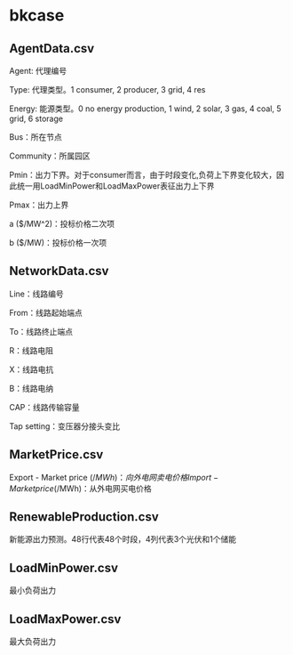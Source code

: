 # bkcase

## AgentData.csv

Agent: 代理编号

Type: 代理类型。1 consumer, 2 producer, 3 grid, 4 res

Energy: 能源类型。0 no energy production, 1 wind, 2 solar, 3 gas, 4 coal, 5 grid, 6 storage

Bus：所在节点

Community：所属园区

Pmin：出力下界。对于consumer而言，由于时段变化,负荷上下界变化较大，因此统一用LoadMinPower和LoadMaxPower表征出力上下界

Pmax：出力上界

a ($/MW^2)：投标价格二次项

b ($/MW)：投标价格一次项

## NetworkData.csv

Line：线路编号

From：线路起始端点

To：线路终止端点

R：线路电阻

X：线路电抗

B：线路电纳

CAP：线路传输容量

Tap setting：变压器分接头变比

## MarketPrice.csv

Export - Market price ($/MWh)：向外电网卖电价格
Import - Market price ($/MWh)：从外电网买电价格

## RenewableProduction.csv

新能源出力预测。48行代表48个时段，4列代表3个光伏和1个储能

## LoadMinPower.csv

最小负荷出力

## LoadMaxPower.csv

最大负荷出力
